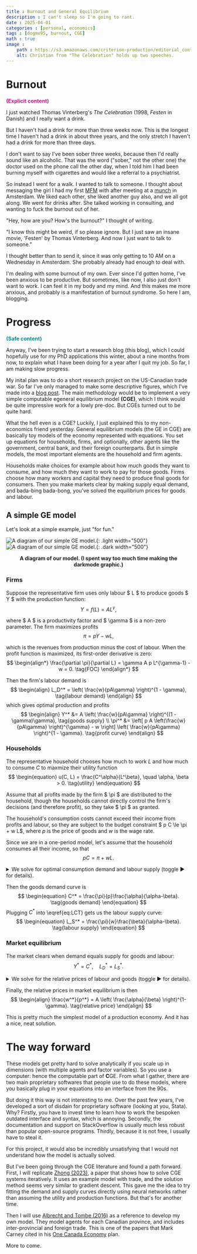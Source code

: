 ```yaml
---
title : Burnout and General Equilibrium
description : I can't sleep so I'm going to rant.
date : 2025-04-01
categories : [personal, economics]
tags : [dogme95, burnout, CGE]
math : true
image :
    path : https://s3.amazonaws.com/criterion-production/editorial_content_posts/hero/7673-/zmxxJVXBv8FF43JFhwBV7UEOd6T0uC_original.jpg
    alt: Christian from "The Celebration" holds up two speeches.
---
```



# Burnout
<p style="color:MediumVioletRed;font-weight:bold;">(Explicit content)</p>

I just watched Thomas Vinterberg's *The Celebration* (1998, *Festen* in Danish) and I really want a drink.

But I haven't had a drink for more than three weeks now. This is the longest time I haven't had a drink in about three years, and the only stretch I haven't had a drink for more than three days.

I don't want to say I've been sober three weeks, because then I'd really sound like an alcoholic. That was the word ("sober," not the other one) the doctor used on the phone call the other day, when I told him I had been burning myself with cigarettes and would like a referral to a psychiatrist.

So instead I went for a walk. I wanted to talk to someone. I thought about messaging the girl I had my first [MFM](https://mfm.urbanup.com/7159166) with after meeting at a [munch](https://en.wikipedia.org/wiki/Munch_(BDSM)) in Amsterdam. We liked each other, she liked another guy also, and we all got along. We went for drinks after. She talked working in consulting, and wanting to fuck the burnout out of her.

"Hey, how are you? How's the burnout?" I thought of writing.

"I know this might be weird, if so please ignore. But I just saw an insane movie, 'Festen' by Thomas Vinterberg. And now I just want to talk to someone."

I thought better than to send it, since it was only getting to 10 AM on a Wednesday in Amsterdam. She probably already had enough to deal with.

I'm dealing with some burnout of my own. Ever since I'd gotten home, I've been anxious to be productive. But sometimes, like now, I also just don't want to work. I can feel it in my body and my mind. And this makes me more anxious, and probably is a manifestation of burnout syndrome. So here I am, blogging.


# Progress
<p style="color:DarkCyan;font-weight:bold;">(Safe content)</p>

Anyway, I've been trying to start a research blog (this blog), which I could hopefully use for my PhD applications this winter, about a nine months from now, to explain what I have been doing for a year after I quit my job. So far, I am making slow progress.

My inital plan was to do a short research project on the US-Canadian trade war. So far I've only managed to make some descriptive figures, which I've made into a [blog post](https://qcjx96.github.io/posts/US-CA-trade-war/). The main methodology would be to implement a very simple computable egeneral equilibrium model **(CGE)**, which I think would be quite impressive work for a lowly pre-doc. But CGEs turned out to be quite hard.

What the hell even is a CGE? Luckily, I just explained this to my non-economics friend yesterday. General equilibrium models (the GE in CGE) are basically toy models of the economy represented with equations. You set up equations for households, firms, and optionally, other agents like the government, central bank, and their foreign counterparts. But in simple models, the most important elements are the household and firm agents.

Households make choices for example about how much goods they want to consume, and how much they want to work to pay for those goods. Firms choose how many workers and capital they need to produce final goods for consumers. Then you make markets clear by making supply equal demand, and bada-bing bada-bong, you've solved the equilibrium prices for goods and labour.

## A simple GE model

Let's look at a simple example, just "for fun."


![A diagram of our simple GE model.](../assets/img/misc/ge_diagram.png){: .light width="500"}
![A diagram of our simple GE model.](../assets/img/misc/ge_diagram-dark.png){: .dark width="500"}
<center><b>A diagram of our model. (I spent way too much time making the <br>darkmode graphic.)</b></center>

### Firms

Suppose the representative firm uses only labour $ L $ to produce goods $ Y $ with the production function:
$$
\begin{equation}
    Y = f(L) = A L^\gamma,
    \tag{production}
\end{equation}
$$

where $ A $ is a productivity factor and $ \gamma $ is a non-zero parameter. The firm maximizes profits
$$
\begin{equation}
    \pi = p Y - w L,
    \tag{profit}
\end{equation}
$$

which is the revenues from production minus the cost of labour. When the profit function is maximized, its first-order derivative is zero:
$$
\begin{align*}
    \frac{\partial \pi}{\partial L} = \gamma A p L^{\gamma-1} - w = 0.
    \tag{FOC}
\end{align*}
$$

Then the firm's labour demand is
$$
\begin{align}
    L_D^* = \left(
        \frac{w}{pA\gamma}
    \right)^{1 - \gamma},
    \tag{labour demand}
\end{align}
$$
which gives optimal production and profits
$$
\begin{align}
    Y^*
    &=
    A
    \left(
            \frac{w}{pA\gamma}
    \right)^{(1 - \gamma)\gamma},
    \tag{goods supply}
    \\
    \pi^*
    &=
    \left[
        p A
        \left(\frac{w}{pA\gamma} \right)^{\gamma}
        -
        w
    \right]
    \left( \frac{w}{pA\gamma} \right)^{1 - \gamma}.
    \tag{profit curve}
\end{align}
$$


### Households

The representative household chooses how much to work $L$ and how much to consume $C$ to maxmize their utility function
$$
\begin{equation}
    u(C, L) = \frac{C^\alpha}{L^\beta},
    \quad
    \alpha, \beta > 0.
    \tag{utility}
\end{equation}
$$

Assume that all profits made by the firm $ \pi $ are distributed to the household, though the households cannot directly control the firm's decisions (and therefore profit), so they take $ \pi $ as granted.

The household's consumption costs cannot exceed their income from profits and labour, so they are subject to the budget constraint $ p C \le \pi + w L$, where $p$ is the price of goods and $w$ is the wage rate.

Since we are in a one-period model, let's assume that the household consumes all their income, so that
$$
\begin{equation}
    p C = \pi + w L.
    \tag{budget constraint}
\end{equation}
$$

<details>
<summary>We solve for optimal consumption demand and labour supply (toggle ▶ for details).</summary>

For constrained maximization problems, we set up the <a href="https://en.wikipedia.org/wiki/Lagrange_multiplier">Langrangian function</a>
$$
\begin{equation}
    \mathcal{L} = u(C, L) + \lambda (\pi + w L - p C)
    \tag{Lagrangian}
\end{equation}
$$
and the first-order derivatives with respect to the control variables ($ C, L $) and the Lagrange $ \lambda $. The first order conditions are
$$
\begin{align}
    \frac{\partial \mathcal{L}}{\partial C}
    &=
    \alpha \frac{C^{\alpha - 1}}{L^\beta} - \lambda p
    = 0,
    \tag{$\mathcal{L}1$}\label{eq:L1}
    \\  
    \frac{\partial \mathcal{L}}{\partial L}
    &=
    -\beta \frac{C^\alpha}{L^{\beta + 1}} + \lambda w
    = 0,
    \tag{$\mathcal{L}2$}\label{eq:L2}
    \\
    \frac{\partial \mathcal{L}}{\partial \lambda}
    &=
    \pi + w L - p C
    = 0.
    \tag{$\mathcal{L}3$}\label{eq:L3}
\end{align}
$$
Then we have from \eqref{eq:L1} and \eqref{eq:L2} that
$$
\begin{align*}
    \lambda
    =
    \frac{\alpha}{p} \frac{C^{\alpha - 1}}{L^\beta}
    =
    \frac{\beta}{w} \frac{C^\alpha}{L^{\beta + 1}}
    \implies
    \frac{L}{C} &= \frac{\beta p}{\alpha w}
    \left(
        =\frac{u_C}{u_L}
    \right)
    \tag{MRS}
\end{align*}
$$
This gives us a formula for the optimal labour-consumption tradeoff:
$$
\begin{align}
    L &= \frac{\beta p}{\alpha w} C.
    \tag{LCT}\label{eq:LCT}
\end{align}
$$

With the budget constraint \eqref{eq:L3} and labour-consumption tradeoff \eqref{eq:LCT}, we have that
$$
\begin{align*}
    \pi + w L - p C
    =
    \pi
    + w \left(
        \frac{\beta p}{\alpha w}
    \right) C - pC
    = 0.
\end{align*}
$$

</details>

Then the goods demand curve is
$$
\begin{equation}
    C^* = \frac{\pi}{p}\frac{\alpha}{\alpha-\beta}.
    \tag{goods demand}
\end{equation}
$$
Plugging $C^*$ into \eqref{eq:LCT} gets us the labour supply curve:
$$
\begin{equation}
    L_S^* = \frac{\pi}{w}\frac{\beta}{\alpha-\beta}.
    \tag{labour supply}
\end{equation}
$$


### Market equilibrium

The market clears when demand equals supply for goods and labour:
$$
\begin{equation}
    Y^* = C^*, \quad L_D^* = L_S^*.
    \tag{market clearing}
\end{equation}
$$

<details>
<summary>We solve for the relative prices of labour and goods (toggle ▶ for details).</summary>
We have that
$$
\begin{align}
    Y^* = C^*
    \quad\iff\quad
    A
    \left(
            \frac{w}{pA\gamma}
    \right)^{(1 - \gamma)\gamma}
    &=
    \frac{\pi^*}{p}\frac{\alpha}{\alpha-\beta},
    \tag{E1}\label{eq:E1}
    \\
    L_D^* = L_S^*
    \quad\iff\quad
    \left(
        \frac{w}{pA\gamma}
    \right)^{1 - \gamma}
    &=
    \frac{\pi^*}{w}\frac{\beta}{\alpha-\beta}.
    \tag{E2}\label{eq:E2}
\end{align}
$$
Dividing \eqref{eq:E1} by \eqref{eq:E2} gives us
$$
\begin{align*}
    A
    \left(
        \frac{w}{pA\gamma}
    \right)^{\gamma}
    &=
    \frac{w}{p}\frac{\alpha}{\beta}.
\end{align*}
$$

</details>

Finally, the relative prices in market equilibrium is then
$$
\begin{align}
    \frac{w^*}{p^*}
    = A \left(
        \frac{\alpha}{\beta}
    \right)^{1-\gamma}.
    \tag{relative price}
\end{align}
$$

This is pretty much the simplest model of a production economy. And it has a nice, neat solution.

# The way forward

These models get pretty hard to solve analytically if you scale up in dimensions (with multiple agents and factor variables). So you use a computer: hence the computable part of **C**GE. From what I gather, there are two main proprietary softwares that people use to do these models, where you basically plug in your equations into an interface from the 90s.

But doing it this way is not interesting to me. Over the past few years, I've developed a sort of disdain for proprietary software (looking at you, Stata). Why? Firstly, you have to invest time to learn how to work the bespoken outdated interface and syntax, which is annoying. Secondly, the documentation and support on StackOverflow is usually much less robust than popular open-source programs. Thirdly, because it is not free, I usually have to steal it.

For this project, it would also be incredibly unsatisfying that I would not understand how the model is actually solved.

But I've been going through the CGE literature and found a path forward. First, I will replicate [Zhong (2023)](https://www.pc.gov.au/research/supporting/cge-iterative-method/cge-iterative-method.pdf), a paper that shows how to solve CGE systems iteratively. It uses an example model with trade, and the solution method seems very similar to gradient descent. This gave me the idea to try fitting the demand and supply curves directly using neural networks rather than assuming the utility and production functions. But that's for another time.

Then I will use [Albrecht and Tombe (2016)](https://onlinelibrary.wiley.com/doi/abs/10.1111/caje.12196) as a reference to develop my own model. They model agents for each Canadian province, and includes inter-provincial and foreign trade. This is one of the papers that Mark Carney cited in his [One Canada Economy](https://markcarney.ca/one-canadian-economy) plan.

More to come.